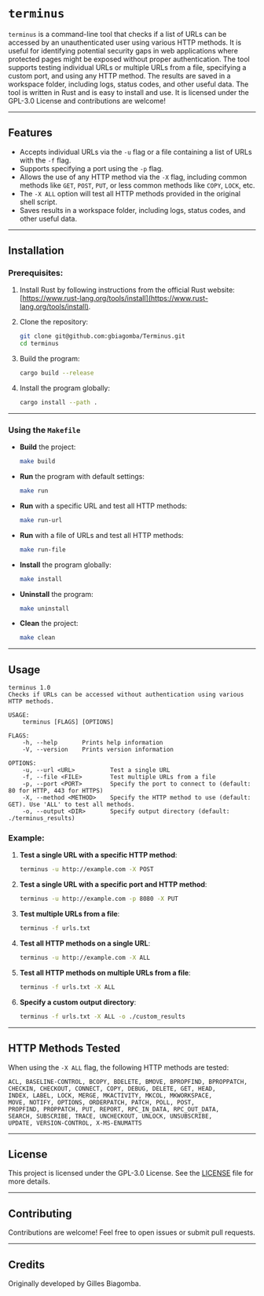 # `terminus`

`terminus` is a command-line tool that checks if a list of URLs can be accessed by an unauthenticated user using various HTTP methods. It is useful for identifying potential security gaps in web applications where protected pages might be exposed without proper authentication. The tool supports testing individual URLs or multiple URLs from a file, specifying a custom port, and using any HTTP method. The results are saved in a workspace folder, including logs, status codes, and other useful data. The tool is written in Rust and is easy to install and use. It is licensed under the GPL-3.0 License and contributions are welcome!

---

## Features
- Accepts individual URLs via the `-u` flag or a file containing a list of URLs with the `-f` flag.
- Supports specifying a port using the `-p` flag.
- Allows the use of any HTTP method via the `-X` flag, including common methods like `GET`, `POST`, `PUT`, or less common methods like `COPY`, `LOCK`, etc.
- The `-X ALL` option will test all HTTP methods provided in the original shell script.
- Saves results in a workspace folder, including logs, status codes, and other useful data.

---

## Installation

### Prerequisites:
1. Install Rust by following instructions from the official Rust website: [https://www.rust-lang.org/tools/install](https://www.rust-lang.org/tools/install).

2. Clone the repository:
   ```bash
   git clone git@github.com:gbiagomba/Terminus.git
   cd terminus
   ```

3. Build the program:
   ```bash
   cargo build --release
   ```

4. Install the program globally:
   ```bash
   cargo install --path .
   ```

---

### Using the `Makefile`

- **Build** the project:
  ```bash
  make build
  ```

- **Run** the program with default settings:
  ```bash
  make run
  ```

- **Run** with a specific URL and test all HTTP methods:
  ```bash
  make run-url
  ```

- **Run** with a file of URLs and test all HTTP methods:
  ```bash
  make run-file
  ```

- **Install** the program globally:
  ```bash
  make install
  ```

- **Uninstall** the program:
  ```bash
  make uninstall
  ```

- **Clean** the project:
  ```bash
  make clean
  ```

---

## Usage

```
terminus 1.0
Checks if URLs can be accessed without authentication using various HTTP methods.

USAGE:
    terminus [FLAGS] [OPTIONS]

FLAGS:
    -h, --help       Prints help information
    -V, --version    Prints version information

OPTIONS:
    -u, --url <URL>          Test a single URL
    -f, --file <FILE>        Test multiple URLs from a file
    -p, --port <PORT>        Specify the port to connect to (default: 80 for HTTP, 443 for HTTPS)
    -X, --method <METHOD>    Specify the HTTP method to use (default: GET). Use 'ALL' to test all methods.
    -o, --output <DIR>       Specify output directory (default: ./terminus_results)
```

### Example:

1. **Test a single URL with a specific HTTP method**:
   ```bash
   terminus -u http://example.com -X POST
   ```

2. **Test a single URL with a specific port and HTTP method**:
   ```bash
   terminus -u http://example.com -p 8080 -X PUT
   ```

3. **Test multiple URLs from a file**:
   ```bash
   terminus -f urls.txt
   ```

4. **Test all HTTP methods on a single URL**:
   ```bash
   terminus -u http://example.com -X ALL
   ```

5. **Test all HTTP methods on multiple URLs from a file**:
   ```bash
   terminus -f urls.txt -X ALL
   ```

6. **Specify a custom output directory**:
   ```bash
   terminus -f urls.txt -X ALL -o ./custom_results
   ```

---

## HTTP Methods Tested

When using the `-X ALL` flag, the following HTTP methods are tested:

```
ACL, BASELINE-CONTROL, BCOPY, BDELETE, BMOVE, BPROPFIND, BPROPPATCH,
CHECKIN, CHECKOUT, CONNECT, COPY, DEBUG, DELETE, GET, HEAD,
INDEX, LABEL, LOCK, MERGE, MKACTIVITY, MKCOL, MKWORKSPACE,
MOVE, NOTIFY, OPTIONS, ORDERPATCH, PATCH, POLL, POST,
PROPFIND, PROPPATCH, PUT, REPORT, RPC_IN_DATA, RPC_OUT_DATA,
SEARCH, SUBSCRIBE, TRACE, UNCHECKOUT, UNLOCK, UNSUBSCRIBE,
UPDATE, VERSION-CONTROL, X-MS-ENUMATTS
```

---

## License

This project is licensed under the GPL-3.0 License. See the [LICENSE](LICENSE) file for more details.

---

## Contributing

Contributions are welcome! Feel free to open issues or submit pull requests.

---

## Credits

Originally developed by Gilles Biagomba.

